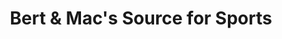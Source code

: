---
title: "Bert & Mac's Source for Sports"
url: /lethbridge/bert-and-macs-source-for-sports/
shop: sports
---